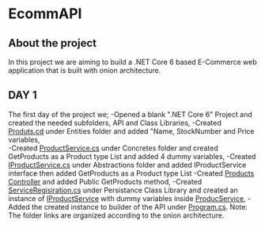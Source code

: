 # EcommAPI
## About the project
In this project we are aiming to build a .NET Core 6 based E-Commerce web application that is built with onion architecture.  
## DAY 1
The first day of the project we;
 -Opened a blank ".NET Core 6" Project and created the needed subfolders, API and Class Libraries,
 -Created [Produts.cd](/Core/EcommAPI_Domain/Entities/Common/Product.cs) under Entities folder and added "Name, StockNumber and Price variables,  
 -Created [ProductService.cs](/Infrastructre/EcommAPI_Persistance/Concretes/ProductService.cs) under Concretes folder and created GetProducts as a Product type List and added 4 dummy variables,
 -Created [IProductService.cs](/Core/EcommAPI_Application/Abstractions/IProductService.cs) under Abstractions folder and added IProductService interface then added GetProducts as a Product type List
 -Created [Products Controller](/Presentation/EcommAPI_API/Controllers/ProductsController.cs) and added Public GetProducts method,
 -Created [ServiceRegisiration.cs](/Infrastructre/EcommAPI_Persistance/ServiceRegistration.cs) under Persistance Class Library and created an instance of [IProductService](/Core/EcommAPI_Application/Abstractions/IProductService.cs) with dummy variables inside [ProducService](/Infrastructre/EcommAPI_Persistance/Concretes/ProductService.cs), 
-Added the created instance to builder of the API under [Program.cs](/Presentation/EcommAPI_API/Program.cs).
Note: The folder links are organized according to the onion architecture.